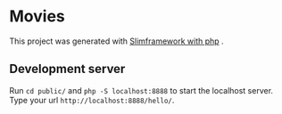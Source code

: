 # Movies

This project was generated with [Slimframework with php](https://www.slimframework.com/docs/v4/start/web-servers.html) .

## Development server

Run `cd public/` and `php -S localhost:8888` to start the localhost server. Type your url `http://localhost:8888/hello/`.
